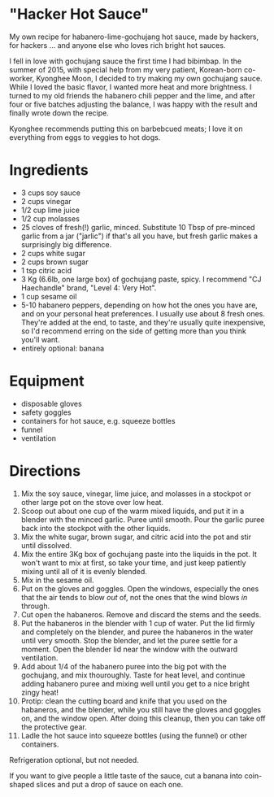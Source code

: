 # "Hacker Hot Sauce"

My own recipe for habanero-lime-gochujang hot sauce, made by hackers, for hackers ... and anyone else who loves rich bright hot sauces.

I fell in love with gochujang sauce the first time I had bibimbap. In the summer of 2015, with special help from my very patient, Korean-born co-worker, Kyonghee Moon, I decided to try making my own gochujang sauce.  While I loved the basic flavor, I wanted more heat and more brightness.  I turned to my old friends the habanero chili pepper and the lime, and after four or five batches adjusting the balance, I was happy with the result and finally wrote down the recipe.

Kyonghee recommends putting this on barbebcued meats; I love it on everything from eggs to veggies to hot dogs.


# Ingredients

* 3 cups soy sauce
* 2 cups vinegar
* 1/2 cup lime juice
* 1/2 cup molasses
* 25 cloves of fresh(!) garlic, minced.  Substitute 10 Tbsp of pre-minced garlic from a jar ("jarlic") if that's all you have, but fresh garlic makes a surprisingly big difference.
* 2 cups white sugar
* 2 cups brown sugar
* 1 tsp citric acid
* 3 Kg (6.6lb, one large box) of gochujang paste, spicy.  I recommend "CJ Haechandle" brand, "Level 4: Very Hot".
* 1 cup sesame oil
* 5-10 habanero peppers, depending on how hot the ones you have are, and on your personal heat preferences.  I usually use about 8 fresh ones.  They're added at the end, to taste, and they're usually quite inexpensive, so I'd recommend erring on the side of getting more than you think you'll want.
* entirely optional: banana


# Equipment
* disposable gloves
* safety goggles
* containers for hot sauce, e.g. squeeze bottles
* funnel
* ventilation


# Directions

1. Mix the soy sauce, vinegar, lime juice, and molasses in a stockpot or other large pot on the stove over low heat.
2. Scoop out about one cup of the warm mixed liquids, and put it in a blender with the minced garlic.  Puree until smooth.  Pour the garlic puree back into the stockpot with the other liquids.
3. Mix the white sugar, brown sugar, and citric acid into the pot and stir until dissolved.
4. Mix the entire 3Kg box of gochujang paste into the liquids in the pot.  It won't want to mix at first, so take your time, and just keep patiently mixing until all of it is evenly blended.
5. Mix in the sesame oil.
6. Put on the gloves and goggles.  Open the windows, especially the ones that the air tends to blow _out_ of, not the ones that the wind blows _in_ through.
7. Cut open the habaneros.  Remove and discard the stems and the seeds.
8. Put the habaneros in the blender with 1 cup of water.  Put the lid firmly and completely on the blender, and puree the habaneros in the water until very smooth.  Stop the blender, and let the puree settle for a moment.  Open the blender lid near the window with the outward ventilation.
9. Add about 1/4 of the habanero puree into the big pot with the gochujang, and mix thouroughly.  Taste for heat level, and continue adding habanero puree and mixing well until you get to a nice bright zingy heat!
10. Protip: clean the cutting board and knife that you used on the habaneros, and the blender, while you still have the gloves and goggles on, and the window open.  After doing this cleanup, then you can take off the protective gear.
11. Ladle the hot sauce into squeeze bottles (using the funnel) or other containers.

Refrigeration optional, but not needed.  

If you want to give people a little taste of the sauce, cut a banana into coin-shaped slices and put a drop of sauce on each one.
